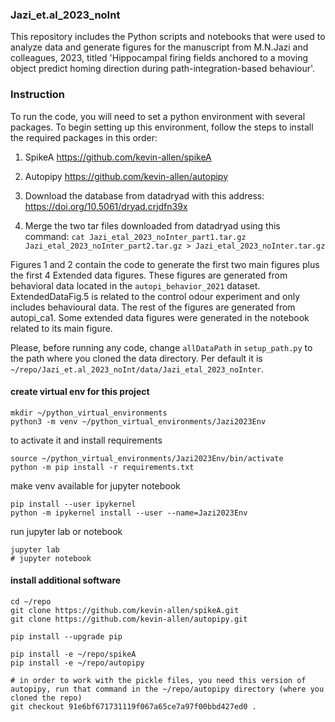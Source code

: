 ### Jazi_et.al_2023_noInt

This repository includes the Python scripts and notebooks that were used to analyze data and generate figures for the manuscript from M.N.Jazi and colleagues, 2023, titled 'Hippocampal firing fields anchored to a moving object predict homing direction during path-integration-based behaviour'.

### Instruction

To run the code, you will need to set a python environment with several packages.  To begin setting up this environment, follow the steps to install the required packages in this order:

1. SpikeA https://github.com/kevin-allen/spikeA

2. Autopipy https://github.com/kevin-allen/autopipy

3. Download the database from datadryad with this address: https://doi.org/10.5061/dryad.crjdfn39x

4. Merge the two tar files downloaded from datadryad using this command:  ```cat Jazi_etal_2023_noInter_part1.tar.gz Jazi_etal_2023_noInter_part2.tar.gz > Jazi_etal_2023_noInter.tar.gz```

Figures 1 and 2 contain the code to generate the first two main figures plus the first 4 Extended data figures. These figures are generated from behavioral data located in the ```autopi_behavior_2021``` dataset. ExtendedDataFig.5 is related to the control odour experiment and only includes behavioural data. The rest of the figures are generated from autopi_ca1. Some extended data figures were generated in the notebook related to its main figure.

Please, before running any code, change ```allDataPath``` in ```setup_path.py``` to the path where you cloned the data directory. Per default it is ```~/repo/Jazi_et.al_2023_noInt/data/Jazi_etal_2023_noInter```.


#### create virtual env for this project

```
mkdir ~/python_virtual_environments
python3 -m venv ~/python_virtual_environments/Jazi2023Env
```

to activate it and install requirements
```
source ~/python_virtual_environments/Jazi2023Env/bin/activate
python -m pip install -r requirements.txt
```

make venv available for jupyter notebook
```
pip install --user ipykernel
python -m ipykernel install --user --name=Jazi2023Env
```

run jupyter lab or notebook
```
jupyter lab
# jupyter notebook
```

#### install additional software

```
cd ~/repo
git clone https://github.com/kevin-allen/spikeA.git
git clone https://github.com/kevin-allen/autopipy.git

pip install --upgrade pip

pip install -e ~/repo/spikeA
pip install -e ~/repo/autopipy

# in order to work with the pickle files, you need this version of autopipy, run that command in the ~/repo/autopipy directory (where you cloned the repo)
git checkout 91e6bf671731119f067a65ce7a97f00bbd427ed0 .

```
